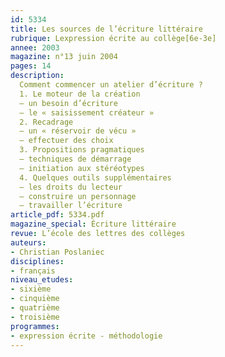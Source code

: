 ```yaml
---
id: 5334
title: Les sources de l’écriture littéraire
rubrique: Lexpression écrite au collège[6e-3e]
annee: 2003
magazine: n°13 juin 2004
pages: 14
description: 
  Comment commencer un atelier d’écriture ?
  1. Le moteur de la création
  – un besoin d’écriture
  – le « saisissement créateur »
  2. Recadrage
  – un « réservoir de vécu »
  – effectuer des choix
  3. Propositions pragmatiques
  – techniques de démarrage
  – initiation aux stéréotypes
  4. Quelques outils supplémentaires
  – les droits du lecteur
  – construire un personnage
  – travailler l’écriture
article_pdf: 5334.pdf
magazine_special: Écriture littéraire
revue: L’école des lettres des collèges
auteurs:
- Christian Poslaniec
disciplines:
- français
niveau_etudes:
- sixième
- cinquième
- quatrième
- troisième
programmes:
- expression écrite - méthodologie
---
```


